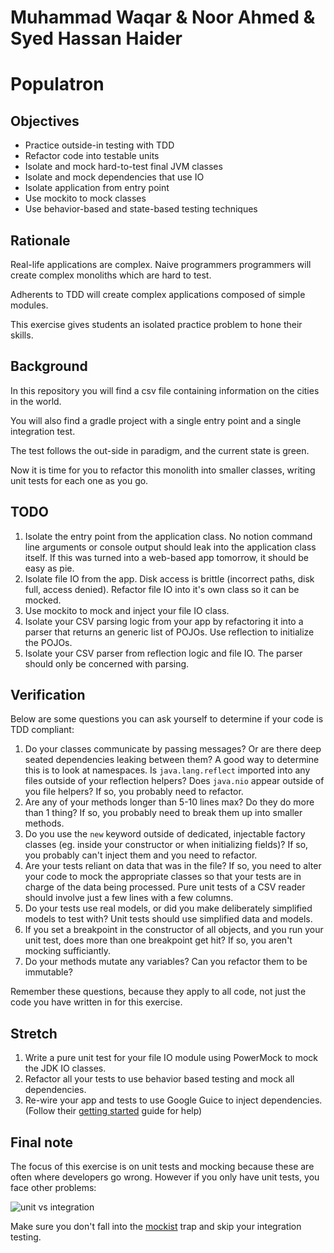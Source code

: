 # Muhammad Waqar & Noor Ahmed & Syed Hassan Haider
# Populatron

## Objectives

- Practice outside-in testing with TDD
- Refactor code into testable units
- Isolate and mock hard-to-test final JVM classes
- Isolate and mock dependencies that use IO
- Isolate application from entry point 
- Use mockito to mock classes
- Use behavior-based and state-based testing techniques

## Rationale

Real-life applications are complex. Naive programmers programmers will create complex monoliths which are hard to test.

Adherents to TDD will create complex applications composed of simple modules.

This exercise gives students an isolated practice problem to hone their skills.

## Background

In this repository you will find a csv file containing information on the cities in the world.

You will also find a gradle project with a single entry point and a single integration test.

The test follows the out-side in paradigm, and the current state is green.

Now it is time for you to refactor this monolith into smaller classes, writing unit tests for each one as you go.

## TODO

1. Isolate the entry point from the application class. No notion command line arguments or console output should leak into the application class itself. If this was turned into a web-based app tomorrow, it should be easy as pie.
1. Isolate file IO from the app. Disk access is brittle (incorrect paths, disk full, access denied). Refactor file IO into it's own class so it can be mocked.
1. Use mockito to mock and inject your file IO class.
1. Isolate your CSV parsing logic from your app by refactoring it into a parser that returns an generic list of POJOs. Use reflection to initialize the POJOs.
1. Isolate your CSV parser from reflection logic and file IO. The parser should only be concerned with parsing.

## Verification

Below are some questions you can ask yourself to determine if your code is TDD compliant:

1. Do your classes communicate by passing messages? Or are there deep seated dependencies leaking between them? A good way to determine this is to look at namespaces. Is `java.lang.reflect` imported into any files outside of your reflection helpers? Does `java.nio` appear outside of you file helpers? If so, you probably need to refactor.
1. Are any of your methods longer than 5-10 lines max? Do they do more than 1 thing? If so, you probably need to break them up into smaller methods.
1. Do you use the `new` keyword outside of dedicated, injectable factory classes (eg. inside your constructor or when initializing fields)? If so, you probably can't inject them and you need to refactor.
1. Are your tests reliant on data that was in the file? If so, you need to alter your code to mock the appropriate classes so that your tests are in charge of the data being processed. Pure unit tests of a CSV reader should involve just a few lines with a few columns.
1. Do your tests use real models, or did you make deliberately simplified models to test with? Unit tests should use simplified data and models.
1. If you set a breakpoint in the constructor of all objects, and you run your unit test, does more than one breakpoint get hit? If so, you aren't mocking sufficiantly. 
1. Do your methods mutate any variables? Can you refactor them to be immutable? 

Remember these questions, because they apply to all code, not just the code you have written in for this exercise.

## Stretch

1. Write a pure unit test for your file IO module using PowerMock to mock the JDK IO classes.
1. Refactor all your tests to use behavior based testing and mock all dependencies.
1. Re-wire your app and tests to use Google Guice to inject dependencies. (Follow their [getting started](https://github.com/google/guice/wiki/GettingStarted) guide for help)

## Final note

The focus of this exercise is on unit tests and mocking because these are often where developers go wrong. However if you only have unit tests, you face other problems:

![unit vs integration](./img/giphy.gif)

Make sure you don't fall into the [mockist](https://agilewarrior.wordpress.com/2015/04/18/classical-vs-mockist-testing/) trap and skip your integration testing.
